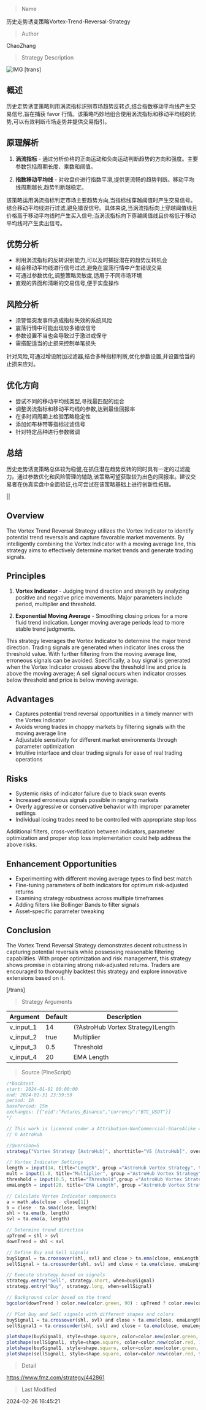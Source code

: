 
> Name

历史走势诱变策略Vortex-Trend-Reversal-Strategy

> Author

ChaoZhang

> Strategy Description

![IMG](https://www.fmz.com/upload/asset/117017a279c9aa6d9ee.png)
[trans]
## 概述

历史走势诱变策略利用涡流指标识别市场趋势反转点,结合指数移动平均线产生交易信号,旨在捕获 favor 行情。该策略巧妙地组合使用涡流指标和移动平均线的优势,可以有效判断市场走势并提供交易指引。

## 原理解析  

1. **涡流指标** - 通过分析价格的正向运动和负向运动判断趋势的方向和强度。主要参数包括周期长度、乘数和阈值。

2. **指数移动平均线** - 对收盘价进行指数平滑,提供更流畅的趋势判断。移动平均线周期越长,趋势判断越稳定。

该策略运用涡流指标判定市场主要趋势方向,当指标线穿越阈值时产生交易信号。结合移动平均线进行过滤,避免错误信号。具体来说,当涡流指标向上穿越阈值线且价格高于移动平均线时产生买入信号;当涡流指标向下穿越阈值线且价格低于移动平均线时产生卖出信号。

## 优势分析

- 利用涡流指标的反转识别能力,可以及时捕捉潜在的趋势反转机会
- 结合移动平均线进行信号过滤,避免在震荡行情中产生错误交易
- 可通过参数优化,调整策略灵敏度,适用于不同市场环境
- 直观的界面和清晰的交易信号,便于实盘操作

## 风险分析  

- 须警惕突发事件造成指标失效的系统风险
- 震荡行情中可能出现较多错误信号
- 参数设置不当也会导致过于激进或保守
- 需搭配适当的止损来控制单笔损失  

针对风险,可通过增设附加过滤器,结合多种指标判断,优化参数设置,并设置恰当的止损来应对。

## 优化方向

- 尝试不同的移动平均线类型,寻找最匹配的组合
- 调整涡流指标和移动平均线的参数,达到最佳回报率 
- 在多时间周期上检验策略稳定性
- 添加如布林带等指标过滤信号
- 针对特定品种进行参数微调

## 总结

历史走势诱变策略总体较为稳健,在抓住潜在趋势反转的同时具有一定的过滤能力。通过参数优化和风险管理的辅助,该策略可望获取较为出色的回报率。建议交易者在仿真实盘中全面验证,也可尝试在该策略基础上进行创新性拓展。

||

## Overview  

The Vortex Trend Reversal Strategy utilizes the Vortex Indicator to identify potential trend reversals and capture favorable market movements. By intelligently combining the Vortex Indicator with a moving average line, this strategy aims to effectively determine market trends and generate trading signals.  

## Principles  

1. **Vortex Indicator** - Judging trend direction and strength by analyzing positive and negative price movements. Major parameters include period, multiplier and threshold.  

2. **Exponential Moving Average** - Smoothing closing prices for a more fluid trend indication. Longer moving average periods lead to more stable trend judgments.

This strategy leverages the Vortex Indicator to determine the major trend direction. Trading signals are generated when indicator lines cross the threshold value. With further filtering from the moving average line, erroneous signals can be avoided. Specifically, a buy signal is generated when the Vortex Indicator crosses above the threshold line and price is above the moving average; A sell signal occurs when indicator crosses below threshold and price is below moving average.

## Advantages

- Captures potential trend reversal opportunities in a timely manner with the Vortex Indicator  
- Avoids wrong trades in choppy markets by filtering signals with the moving average line
- Adjustable sensitivity for different market environments through parameter optimization
- Intuitive interface and clear trading signals for ease of real trading operations

## Risks 

- Systemic risks of indicator failure due to black swan events  
- Increased erroneous signals possible in ranging markets
- Overly aggressive or conservative behavior with improper parameter settings 
- Individual losing trades need to be controlled with appropriate stop loss  

Additional filters, cross-verification between indicators, parameter optimization and proper stop loss implementation could help address the above risks.

## Enhancement Opportunities 

- Experimenting with different moving average types to find best match
- Fine-tuning parameters of both indicators for optimum risk-adjusted returns
- Examining strategy robustness across multiple timeframes  
- Adding filters like Bollinger Bands to filter signals
- Asset-specific parameter tweaking  

## Conclusion  

The Vortex Trend Reversal Strategy demonstrates decent robustness in capturing potential reversals while possessing reasonable filtering capabilities. With proper optimization and risk management, this strategy shows promise in obtaining strong risk-adjusted returns. Traders are encouraged to thoroughly backtest this strategy and explore innovative extensions based on it.

[/trans]

> Strategy Arguments



|Argument|Default|Description|
|----|----|----|
|v_input_1|14|(?AstroHub Vortex Strategy)Length|
|v_input_2|true|Multiplier|
|v_input_3|0.5|Threshold|
|v_input_4|20|EMA Length|


> Source (PineScript)

``` javascript
/*backtest
start: 2024-01-01 00:00:00
end: 2024-01-31 23:59:59
period: 1h
basePeriod: 15m
exchanges: [{"eid":"Futures_Binance","currency":"BTC_USDT"}]
*/

// This work is licensed under a Attribution-NonCommercial-ShareAlike 4.0 International (CC BY-NC-SA 4.0) https://creativecommons.org/licenses/by-nc-sa/4.0/
// © AstroHub

//@version=5
strategy("Vortex Strategy [AstroHub]", shorttitle="VS [AstroHub]", overlay=true)

// Vortex Indicator Settings
length = input(14, title="Length", group ="AstroHub Vortex Strategy", tooltip="Number of bars used in the Vortex Indicator calculation. Higher values may result in smoother but slower responses to price changes.")
mult = input(1.0, title="Multiplier", group ="AstroHub Vortex Strategy", tooltip="Multiplier for the Vortex Indicator calculation. Adjust to fine-tune the sensitivity of the indicator to price movements.")
threshold = input(0.5, title="Threshold",group ="AstroHub Vortex Strategy",  tooltip="Threshold level for determining the trend. Higher values increase the likelihood of a trend change being identified.")
emaLength = input(20, title="EMA Length", group ="AstroHub Vortex Strategy", tooltip="Length of the Exponential Moving Average (EMA) used in the strategy. A longer EMA may provide a smoother trend indication.")

// Calculate Vortex Indicator components
a = math.abs(close - close[1])
b = close - ta.sma(close, length)
shl = ta.ema(b, length)
svl = ta.ema(a, length)

// Determine trend direction
upTrend = shl > svl
downTrend = shl < svl

// Define Buy and Sell signals
buySignal = ta.crossover(shl, svl) and close > ta.ema(close, emaLength) and (upTrend != upTrend[1])
sellSignal = ta.crossunder(shl, svl) and close < ta.ema(close, emaLength) and (downTrend != downTrend[1])

// Execute strategy based on signals
strategy.entry("Sell", strategy.short, when=buySignal)
strategy.entry("Buy", strategy.long, when=sellSignal)

// Background color based on the trend
bgcolor(downTrend ? color.new(color.green, 90) : upTrend ? color.new(color.red, 90) : na)

// Plot Buy and Sell signals with different shapes and colors
buySignal1 = ta.crossover(shl, svl) and close > ta.ema(close, emaLength)
sellSignal1 = ta.crossunder(shl, svl) and close < ta.ema(close, emaLength) 

plotshape(buySignal1, style=shape.square, color=color.new(color.green, 10), size=size.tiny, location=location.belowbar, title="Buy Signal")
plotshape(sellSignal1, style=shape.square, color=color.new(color.red, 10), size=size.tiny, location=location.abovebar, title="Sell Signal")
plotshape(buySignal1, style=shape.square, color=color.new(color.green, 90), size=size.small, location=location.belowbar, title="Buy Signal")
plotshape(sellSignal1, style=shape.square, color=color.new(color.red, 90), size=size.small, location=location.abovebar, title="Sell Signal")


```

> Detail

https://www.fmz.com/strategy/442861

> Last Modified

2024-02-26 16:45:21
